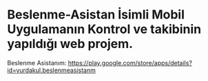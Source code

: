# Beslenme-Asistan İsimli Mobil Uygulamanın Kontrol ve takibinin yapıldığı web projem.
Beslenme Asistanım: https://play.google.com/store/apps/details?id=yurdakul.beslenmeasistanm
